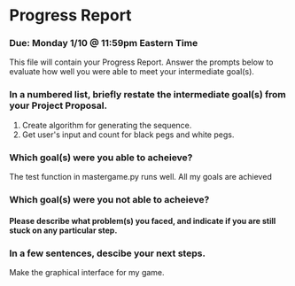# Progress Report
### Due: Monday 1/10 @ 11:59pm Eastern Time

This file will contain your Progress Report. Answer the prompts below to evaluate how well you were able to meet your intermediate goal(s).

### In a numbered list, briefly restate the intermediate goal(s) from your Project Proposal.
1. Create algorithm for generating the sequence.
2. Get user's input and count for black pegs and white pegs.

### Which goal(s) were you able to acheieve?
The test function in mastergame.py runs well. All my goals are achieved

### Which goal(s) were you not able to acheieve? 
#### Please describe what problem(s) you faced, and indicate if you are still stuck on any particular step.


### In a few sentences, descibe your next steps.
Make the graphical interface for my game.


